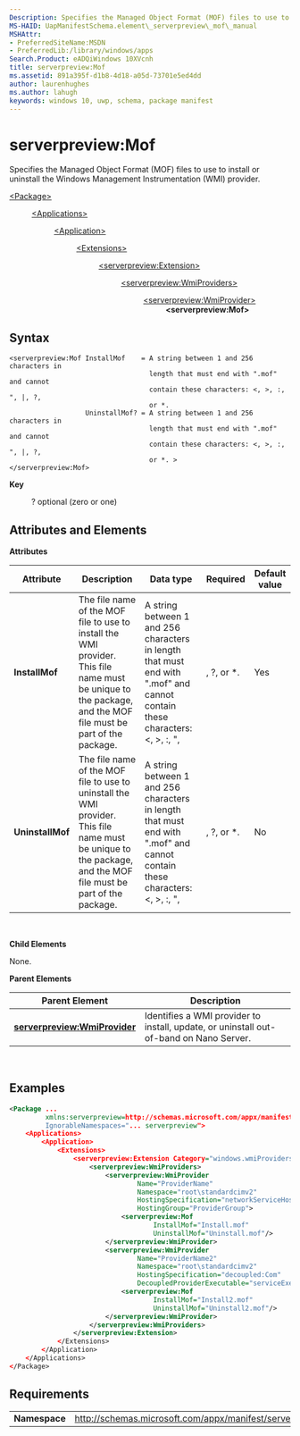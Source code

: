 ```yaml
---
Description: Specifies the Managed Object Format (MOF) files to use to install or uninstall the Windows Management Instrumentation (WMI) provider.
MS-HAID: UapManifestSchema.element\_serverpreview\_mof\_manual
MSHAttr:
- PreferredSiteName:MSDN
- PreferredLib:/library/windows/apps
Search.Product: eADQiWindows 10XVcnh
title: serverpreview:Mof
ms.assetid: 891a395f-d1b8-4d18-a05d-73701e5ed4dd
author: laurenhughes
ms.author: lahugh
keywords: windows 10, uwp, schema, package manifest
---
```


# serverpreview:Mof


Specifies the Managed Object Format (MOF) files to use to install or uninstall the Windows Management Instrumentation (WMI) provider.

<dl>
<dt><a href="element-package.md">&lt;Package&gt;</a></dt>
<dd>
<dl>
<dt><a href="element-applications.md">&lt;Applications&gt;</a></dt>
<dd>
<dl>
<dt><a href="element-application.md">&lt;Application&gt;</a></dt>
<dd>
<dl>
<dt><a href="element-1-extensions.md">&lt;Extensions&gt;</a></dt>
<dd>
<dl>
<dt><a href="element-serverpreview-extension-manual.md">&lt;serverpreview:Extension&gt;</a></dt>
<dd>
<dl>
<dt><a href="element-serverpreview-wmiproviders-manual.md">&lt;serverpreview:WmiProviders&gt;</a></dt>
<dd>
<dl>
<dt><a href="element-serverpreview-wmiprovider-manual.md">&lt;serverpreview:WmiProvider&gt;</a></dt>
<dd><b>&lt;serverpreview:Mof&gt;</b></dd>
</dl>									
</dd>
</dl>									
</dd>
</dl>
</dd>
</dl>
</dd>
</dl>
</dd>
</dl>
</dd>
</dl>

## Syntax


```
<serverpreview:Mof InstallMof    = A string between 1 and 256 characters in 
                                   length that must end with ".mof" and cannot
                                   contain these characters: <, >, :, ", |, ?, 
                                   or *. 
                   UninstallMof? = A string between 1 and 256 characters in 
                                   length that must end with ".mof" and cannot 
                                   contain these characters: <, >, :, ", |, ?, 
                                   or *. >
</serverpreview:Mof>
```

**Key**

          ? optional (zero or one)

## Attributes and Elements


**Attributes**

| Attribute        | Description                                                                                                                                                     | Data type                                                                                                                                     | Required | Default value |
|------------------|-----------------------------------------------------------------------------------------------------------------------------------------------------------------|-----------------------------------------------------------------------------------------------------------------------------------------------|----------|---------------|
| **InstallMof**   | The file name of the MOF file to use to install the WMI provider. This file name must be unique to the package, and the MOF file must be part of the package.   | A string between 1 and 256 characters in length that must end with ".mof" and cannot contain these characters: &lt;, &gt;, :, ", |, ?, or \*. | Yes      |               |
| **UninstallMof** | The file name of the MOF file to use to uninstall the WMI provider. This file name must be unique to the package, and the MOF file must be part of the package. | A string between 1 and 256 characters in length that must end with ".mof" and cannot contain these characters: &lt;, &gt;, :, ", |, ?, or \*. | No       |               |

 

**Child Elements**

None.

**Parent Elements**

| Parent Element                                                                | Description                                                                            |
|-------------------------------------------------------------------------------|----------------------------------------------------------------------------------------|
| [**serverpreview:WmiProvider**](element-serverpreview-wmiprovider-manual.md) | Identifies a WMI provider to install, update, or uninstall out-of-band on Nano Server. |

 

## Examples


```XML
<Package ...
         xmlns:serverpreview=http://schemas.microsoft.com/appx/manifest/serverpreview/windows10"  
         IgnorableNamespaces="... serverpreview">
    <Applications>
        <Application>
            <Extensions>
                <serverpreview:Extension Category="windows.wmiProviders">  
                    <serverpreview:WmiProviders>  
                        <serverpreview:WmiProvider 
                                Name="ProviderName"
                                Namespace="root\standardcimv2"
                                HostingSpecification="networkServiceHost"
                                HostingGroup="ProviderGroup">  
                            <serverpreview:Mof 
                                    InstallMof="Install.mof"
                                    UninstallMof="Uninstall.mof"/>  
                        </serverpreview:WmiProvider>  
                        <serverpreview:WmiProvider  
                                Name="ProviderName2"  
                                Namespace="root\standardcimv2"
                                HostingSpecification="decoupled:Com"
                                DecoupledProviderExecutable="serviceExec.exe">  
                            <serverpreview:Mof  
                                    InstallMof="Install2.mof"  
                                    UninstallMof="Uninstall2.mof"/>  
                        </serverpreview:WmiProvider>  
                    </serverpreview:WmiProviders>  
                </serverpreview:Extension>  
            </Extensions>
        </Application>
    </Applications>
</Package>
```

## Requirements


|               |                                                                    |
|---------------|--------------------------------------------------------------------|
| **Namespace** | http://schemas.microsoft.com/appx/manifest/serverpreview/windows10 |

 

 

 



